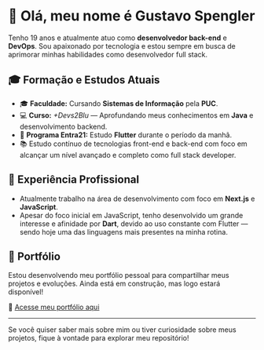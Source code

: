# 👋 Olá, meu nome é Gustavo Spengler

Tenho 19 anos e atualmente atuo como **desenvolvedor back-end** e **DevOps**. Sou apaixonado por tecnologia e estou sempre em busca de aprimorar minhas habilidades como desenvolvedor full stack.

## 🎓 Formação e Estudos Atuais

- 🎓 **Faculdade:** Cursando **Sistemas de Informação** pela **PUC**.
- 💻 **Curso:** *+Devs2Blu* — Aprofundando meus conhecimentos em **Java** e desenvolvimento backend.
- 📱 **Programa Entra21:** Estudo **Flutter** durante o período da manhã.
- 📚 Estudo contínuo de tecnologias front-end e back-end com foco em alcançar um nível avançado e completo como full stack developer.

## 💼 Experiência Profissional

- Atualmente trabalho na área de desenvolvimento com foco em **Next.js** e **JavaScript**.
- Apesar do foco inicial em JavaScript, tenho desenvolvido um grande interesse e afinidade por **Dart**, devido ao uso constante com Flutter — sendo hoje uma das linguagens mais presentes na minha rotina.

## 🚀 Portfólio

Estou desenvolvendo meu portfólio pessoal para compartilhar meus projetos e evoluções. Ainda está em construção, mas logo estará disponível!

🔗 [Acesse meu portfólio aqui](https://spengler.neskseat.com) 

---

Se você quiser saber mais sobre mim ou tiver curiosidade sobre meus projetos, fique à vontade para explorar meu repositório!

